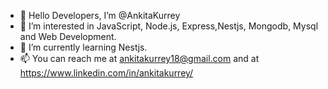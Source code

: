 - 👋 Hello Developers, I’m @AnkitaKurrey 
- 👀 I’m interested in JavaScript, Node.js, Express,Nestjs, Mongodb, Mysql and Web Development.
- 🌱 I’m currently learning Nestjs.
- 📫 You can reach me at ankitakurrey18@gmail.com and at https://www.linkedin.com/in/ankitakurrey/

<!---
AnkitaKurrey/AnkitaKurrey is a ✨ special ✨ repository because its `README.md` (this file) appears on your GitHub profile.
You can click the Preview link to take a look at your changes.
--->
